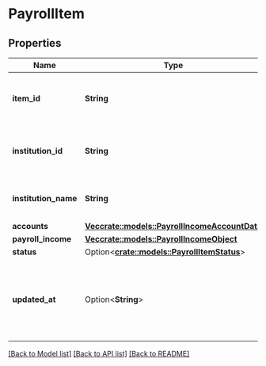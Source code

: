 # PayrollItem

## Properties

Name | Type | Description | Notes
------------ | ------------- | ------------- | -------------
**item_id** | **String** | The `item_id` of the Item associated with this webhook, warning, or error | 
**institution_id** | **String** | The unique identifier of the institution associated with the Item. | 
**institution_name** | **String** | The name of the institution associated with the Item. | 
**accounts** | [**Vec<crate::models::PayrollIncomeAccountData>**](PayrollIncomeAccountData.md) |  | 
**payroll_income** | [**Vec<crate::models::PayrollIncomeObject>**](PayrollIncomeObject.md) |  | 
**status** | Option<[**crate::models::PayrollItemStatus**](PayrollItemStatus.md)> |  | 
**updated_at** | Option<**String**> | Timestamp in [ISO 8601](https://wikipedia.org/wiki/ISO_8601) format (YYYY-MM-DDTHH:mm:ssZ) indicating the last time that the Item was updated. | 

[[Back to Model list]](../README.md#documentation-for-models) [[Back to API list]](../README.md#documentation-for-api-endpoints) [[Back to README]](../README.md)


